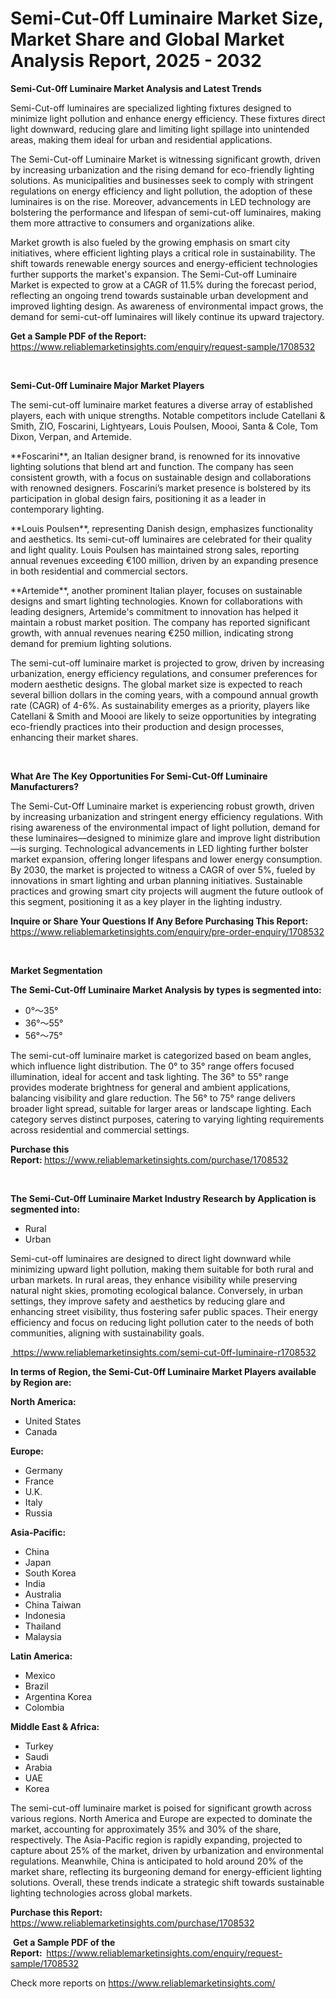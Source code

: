 <p><h1>Semi-Cut-0ff Luminaire Market Size, Market Share and Global Market Analysis Report, 2025 - 2032</h1></p><p><strong>Semi-Cut-0ff Luminaire Market Analysis and Latest Trends</strong></p>
<p><p>Semi-Cut-off luminaires are specialized lighting fixtures designed to minimize light pollution and enhance energy efficiency. These fixtures direct light downward, reducing glare and limiting light spillage into unintended areas, making them ideal for urban and residential applications. </p><p>The Semi-Cut-off Luminaire Market is witnessing significant growth, driven by increasing urbanization and the rising demand for eco-friendly lighting solutions. As municipalities and businesses seek to comply with stringent regulations on energy efficiency and light pollution, the adoption of these luminaires is on the rise. Moreover, advancements in LED technology are bolstering the performance and lifespan of semi-cut-off luminaires, making them more attractive to consumers and organizations alike.</p><p>Market growth is also fueled by the growing emphasis on smart city initiatives, where efficient lighting plays a critical role in sustainability. The shift towards renewable energy sources and energy-efficient technologies further supports the market's expansion. The Semi-Cut-off Luminaire Market is expected to grow at a CAGR of 11.5% during the forecast period, reflecting an ongoing trend towards sustainable urban development and improved lighting design. As awareness of environmental impact grows, the demand for semi-cut-off luminaires will likely continue its upward trajectory.</p></p>
<p><strong>Get a Sample PDF of the Report:&nbsp;</strong> <a href="https://www.reliablemarketinsights.com/enquiry/request-sample/1708532?utm_campaign=2802&utm_medium=2&utm_source=Github&utm_content=ia&utm_term=27032025&utm_id=semi-cut-0ff-luminaire">https://www.reliablemarketinsights.com/enquiry/request-sample/1708532</a></p>
<p>&nbsp;</p>
<p><strong>Semi-Cut-0ff Luminaire Major Market Players</strong></p>
<p><p>The semi-cut-off luminaire market features a diverse array of established players, each with unique strengths. Notable competitors include Catellani & Smith, ZIO, Foscarini, Lightyears, Louis Poulsen, Moooi, Santa & Cole, Tom Dixon, Verpan, and Artemide.</p><p>**Foscarini**, an Italian designer brand, is renowned for its innovative lighting solutions that blend art and function. The company has seen consistent growth, with a focus on sustainable design and collaborations with renowned designers. Foscarini’s market presence is bolstered by its participation in global design fairs, positioning it as a leader in contemporary lighting.</p><p>**Louis Poulsen**, representing Danish design, emphasizes functionality and aesthetics. Its semi-cut-off luminaires are celebrated for their quality and light quality. Louis Poulsen has maintained strong sales, reporting annual revenues exceeding €100 million, driven by an expanding presence in both residential and commercial sectors.</p><p>**Artemide**, another prominent Italian player, focuses on sustainable designs and smart lighting technologies. Known for collaborations with leading designers, Artemide's commitment to innovation has helped it maintain a robust market position. The company has reported significant growth, with annual revenues nearing €250 million, indicating strong demand for premium lighting solutions.</p><p>The semi-cut-off luminaire market is projected to grow, driven by increasing urbanization, energy efficiency regulations, and consumer preferences for modern aesthetic designs. The global market size is expected to reach several billion dollars in the coming years, with a compound annual growth rate (CAGR) of 4-6%. As sustainability emerges as a priority, players like Catellani & Smith and Moooi are likely to seize opportunities by integrating eco-friendly practices into their production and design processes, enhancing their market shares.</p></p>
<p>&nbsp;</p>
<p><strong>What Are The Key Opportunities For Semi-Cut-0ff Luminaire Manufacturers?</strong></p>
<p><p>The Semi-Cut-Off Luminaire market is experiencing robust growth, driven by increasing urbanization and stringent energy efficiency regulations. With rising awareness of the environmental impact of light pollution, demand for these luminaires—designed to minimize glare and improve light distribution—is surging. Technological advancements in LED lighting further bolster market expansion, offering longer lifespans and lower energy consumption. By 2030, the market is projected to witness a CAGR of over 5%, fueled by innovations in smart lighting and urban planning initiatives. Sustainable practices and growing smart city projects will augment the future outlook of this segment, positioning it as a key player in the lighting industry.</p></p>
<p><strong>Inquire or Share Your Questions If Any Before Purchasing This Report:</strong> <a href="https://www.reliablemarketinsights.com/enquiry/pre-order-enquiry/1708532?utm_campaign=2802&utm_medium=2&utm_source=Github&utm_content=ia&utm_term=27032025&utm_id=semi-cut-0ff-luminaire">https://www.reliablemarketinsights.com/enquiry/pre-order-enquiry/1708532</a></p>
<p>&nbsp;</p>
<p><strong>Market Segmentation</strong></p>
<p><strong>The Semi-Cut-0ff Luminaire Market Analysis by types is segmented into:</strong></p>
<p><ul><li>0°～35°</li><li>36°～55°</li><li>56°～75°</li></ul></p>
<p><p>The semi-cut-off luminaire market is categorized based on beam angles, which influence light distribution. The 0° to 35° range offers focused illumination, ideal for accent and task lighting. The 36° to 55° range provides moderate brightness for general and ambient applications, balancing visibility and glare reduction. The 56° to 75° range delivers broader light spread, suitable for larger areas or landscape lighting. Each category serves distinct purposes, catering to varying lighting requirements across residential and commercial settings.</p></p>
<p><strong>Purchase this Report:&nbsp;</strong><a href="https://www.reliablemarketinsights.com/purchase/1708532?utm_campaign=2802&utm_medium=2&utm_source=Github&utm_content=ia&utm_term=27032025&utm_id=semi-cut-0ff-luminaire">https://www.reliablemarketinsights.com/purchase/1708532</a></p>
<p>&nbsp;</p>
<p><strong>The Semi-Cut-0ff Luminaire Market Industry Research by Application is segmented into:</strong></p>
<p><ul><li>Rural</li><li>Urban</li></ul></p>
<p><p>Semi-cut-off luminaires are designed to direct light downward while minimizing upward light pollution, making them suitable for both rural and urban markets. In rural areas, they enhance visibility while preserving natural night skies, promoting ecological balance. Conversely, in urban settings, they improve safety and aesthetics by reducing glare and enhancing street visibility, thus fostering safer public spaces. Their energy efficiency and focus on reducing light pollution cater to the needs of both communities, aligning with sustainability goals.</p></p>
<p><a href="https://www.reliablemarketinsights.com/semi-cut-0ff-luminaire-r1708532?utm_campaign=2802&utm_medium=2&utm_source=Github&utm_content=ia&utm_term=27032025&utm_id=semi-cut-0ff-luminaire">&nbsp;https://www.reliablemarketinsights.com/semi-cut-0ff-luminaire-r1708532</a></p>
<p><strong>In terms of Region, the Semi-Cut-0ff Luminaire Market Players available by Region are:</strong></p>
<p>
    <p> <strong> North America: </strong>
        <ul>
            <li>United States</li>
            <li>Canada</li>
        </ul>
        </p> 
    <p> <strong> Europe: </strong>
        <ul>
            <li>Germany</li>
            <li>France</li>
            <li>U.K.</li>
            <li>Italy</li>
            <li>Russia</li>
        </ul>
        </p> 
    <p> <strong> Asia-Pacific: </strong>
        <ul>
            <li>China</li>
            <li>Japan</li>
            <li>South Korea</li>
            <li>India</li>
            <li>Australia</li>
            <li>China Taiwan</li>
            <li>Indonesia</li>
            <li>Thailand</li>
            <li>Malaysia</li>
        </ul>
        </p> 
    <p> <strong> Latin America: </strong>
        <ul>
            <li>Mexico</li>
            <li>Brazil</li>
            <li>Argentina Korea</li>
            <li>Colombia</li>
        </ul>
        </p> 
    <p> <strong> Middle East & Africa: </strong>
        <ul>
            <li>Turkey</li>
            <li>Saudi</li>
            <li>Arabia</li>
            <li>UAE</li>
            <li>Korea</li>
        </ul>
    </p>
    </p>
<p><p>The semi-cut-off luminaire market is poised for significant growth across various regions. North America and Europe are expected to dominate the market, accounting for approximately 35% and 30% of the share, respectively. The Asia-Pacific region is rapidly expanding, projected to capture about 25% of the market, driven by urbanization and environmental regulations. Meanwhile, China is anticipated to hold around 20% of the market share, reflecting its burgeoning demand for energy-efficient lighting solutions. Overall, these trends indicate a strategic shift towards sustainable lighting technologies across global markets.</p></p>
<p><strong>Purchase this Report: </strong><a href="https://www.reliablemarketinsights.com/purchase/1708532?utm_campaign=2802&utm_medium=2&utm_source=Github&utm_content=ia&utm_term=27032025&utm_id=semi-cut-0ff-luminaire">https://www.reliablemarketinsights.com/purchase/1708532</a></p>
<p>&nbsp;<strong>Get a Sample PDF of the Report:&nbsp;&nbsp;</strong><a href="https://www.reliablemarketinsights.com/enquiry/request-sample/1708532?utm_campaign=2802&utm_medium=2&utm_source=Github&utm_content=ia&utm_term=27032025&utm_id=semi-cut-0ff-luminaire">https://www.reliablemarketinsights.com/enquiry/request-sample/1708532</a></p>
<p><strong></strong></p>
<p>Check more reports on <a href="https://www.reliablemarketinsights.com/?utm_campaign=2802&utm_medium=2&utm_source=Github&utm_content=ia&utm_term=27032025&utm_id=semi-cut-0ff-luminaire">https://www.reliablemarketinsights.com/</a></p>